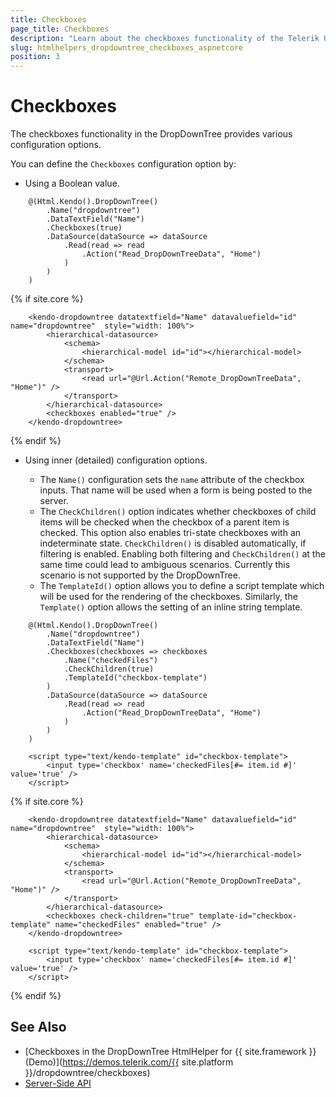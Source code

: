 ```yaml
---
title: Checkboxes
page_title: Checkboxes
description: "Learn about the checkboxes functionality of the Telerik UI DropDownTree component for {{ site.framework }}."
slug: htmlhelpers_dropdowntree_checkboxes_aspnetcore
position: 3
---
```


# Checkboxes

The checkboxes functionality in the DropDownTree provides various configuration options.

You can define the `Checkboxes` configuration option by:

* Using a Boolean value.

```HtmlHelper
    @(Html.Kendo().DropDownTree()
        .Name("dropdowntree")
        .DataTextField("Name")
        .Checkboxes(true)
        .DataSource(dataSource => dataSource
            .Read(read => read
                .Action("Read_DropDownTreeData", "Home")
            )
        )
    )
```
{% if site.core %}
```TagHelper
    <kendo-dropdowntree datatextfield="Name" datavaluefield="id" name="dropdowntree"  style="width: 100%">
        <hierarchical-datasource>
            <schema>
                <hierarchical-model id="id"></hierarchical-model>
            </schema>
            <transport>
                <read url="@Url.Action("Remote_DropDownTreeData", "Home")" />
            </transport>
        </hierarchical-datasource>
        <checkboxes enabled="true" />
    </kendo-dropdowntree>
```
{% endif %}

* Using inner (detailed) configuration options.

  * The `Name()` configuration sets the `name` attribute of the checkbox inputs. That name will be used when a form is being posted to the server.
  * The `CheckChildren()` option indicates whether checkboxes of child items will be checked when the checkbox of a parent item is checked. This option also enables tri-state checkboxes with an indeterminate state.  `CheckChildren()` is disabled automatically, if filtering is enabled. Enabling both filtering and `CheckChildren()` at the same time could lead to ambiguous scenarios. Currently this scenario is not supported by the DropDownTree.
  * The `TemplateId()` option allows you to define a script template which will be used for the rendering of the checkboxes. Similarly, the `Template()` option allows the setting of an inline string template.

```HtmlHelper
    @(Html.Kendo().DropDownTree()
        .Name("dropdowntree")
        .DataTextField("Name")
        .Checkboxes(checkboxes => checkboxes
            .Name("checkedFiles")
            .CheckChildren(true)
            .TemplateId("checkbox-template")
        )
        .DataSource(dataSource => dataSource
            .Read(read => read
                .Action("Read_DropDownTreeData", "Home")
            )
        )
    )

    <script type="text/kendo-template" id="checkbox-template">
        <input type='checkbox' name='checkedFiles[#= item.id #]' value='true' />
    </script>
```
{% if site.core %}
```TagHelper
    <kendo-dropdowntree datatextfield="Name" datavaluefield="id" name="dropdowntree"  style="width: 100%">
        <hierarchical-datasource>
            <schema>
                <hierarchical-model id="id"></hierarchical-model>
            </schema>
            <transport>
                <read url="@Url.Action("Remote_DropDownTreeData", "Home")" />
            </transport>
        </hierarchical-datasource>
        <checkboxes check-children="true" template-id="checkbox-template" name="checkedFiles" enabled="true" />
    </kendo-dropdowntree>

    <script type="text/kendo-template" id="checkbox-template">
        <input type='checkbox' name='checkedFiles[#= item.id #]' value='true' />
    </script>
```
{% endif %}

## See Also

* [Checkboxes in the DropDownTree HtmlHelper for {{ site.framework }} (Demo)](https://demos.telerik.com/{{ site.platform }}/dropdowntree/checkboxes)
* [Server-Side API](/api/dropdowntree)
